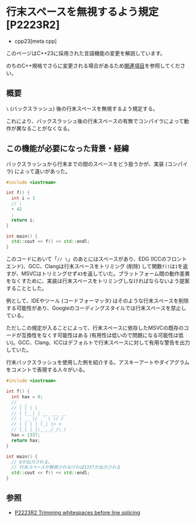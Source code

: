 # 行末スペースを無視するよう規定 [P2223R2]
* cpp23[meta cpp]

<!-- start lang caution -->

このページはC++23に採用された言語機能の変更を解説しています。

のちのC++規格でさらに変更される場合があるため[関連項目](#relative-page)を参照してください。

<!-- last lang caution -->

## 概要
`\` (バックスラッシュ) 後の行末スペースを無視するよう規定する。

これにより、バックスラッシュ後の行末スペースの有無でコンパイラによって動作が異なることがなくなる。


## この機能が必要になった背景・経緯
バックスラッシュから行末までの間のスペースをどう扱うかが、実装 (コンパイラ) によって違いがあった。

```cpp example
#include <iostream>

int f() {
  int i = 1
  // \ 
  + 42
  ;
  return i;
}

int main() {
  std::cout << f() << std::endl;
}
```

このコードにおいて「`// \`」のあとにはスペースがあり、EDG (ICCのフロントエンド)、GCC、Clangは行末スペースをトリミング (削除) して関数`f()`は`1`を返すが、MSVCはトリミングせず`43`を返していた。プラットフォーム間の動作差異をなくすために、実装は行末スペースをトリミングしなければならないよう提案することとした。

例として、IDEやツール (コードフォーマッタ) はそのような行末スペースを削除する可能性があり、Googleのコーディングスタイルでは行末スペースを禁止している。

ただしこの規定が入ることによって、行末スペースに依存したMSVCの既存のコードが互換性をなくす可能性はある (有用性は低いので問題になる可能性は低い)。GCC、Clang、ICCはデフォルトで行末スペースに対して有用な警告を出力していた。

行末バックスラッシュを使用した例を紹介する。アスキーアートやダイアグラムをコメントで表現する人々がいる。

```cpp example
#include <iostream>

int f() {
  int hax = 0;
  // _ _
  // | | | |
  // | |__| | __ ___ __
  // | __ |/ _` \ \/ /
  // | | | | (_| |> <
  // |_| |_|\__,_/_/\_\ 
  hax = 1337;
  return hax;
}

int main() {
  // 0が出力される。
  // 行末スペースが無視されなければ1337が出力される
  std::cout << f() << std::endl;
}
```


## 参照
- [P2223R2 Trimming whitespaces before line splicing](https://www.open-std.org/jtc1/sc22/wg21/docs/papers/2021/p2223r2.pdf)

